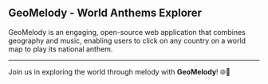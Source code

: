 ## GeoMelody - World Anthems Explorer
GeoMelody is an engaging, open-source web application that combines geography and music, enabling users to click on any country on a world map to play its national anthem.

---

Join us in exploring the world through melody with **GeoMelody**! 🌐🎵

